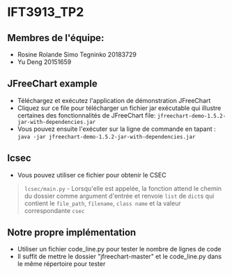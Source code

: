 # IFT3913_TP2

## Membres de l'équipe:
- Rosine Rolande Simo Tegninko 20183729
- Yu Deng 20151659

## JFreeChart example
- Téléchargez et exécutez l'application de démonstration JFreeChart
- Cliquez sur ce file pour télécharger un fichier jar exécutable qui illustre certaines des fonctionnalités de JFreeChart  file:
`jfreechart-demo-1.5.2-jar-with-dependencies.jar`
- Vous pouvez ensuite l'exécuter sur la ligne de commande en tapant :
`java -jar jfreechart-demo-1.5.2-jar-with-dependencies.jar`

## lcsec
- Vous pouvez utiliser ce fichier pour obtenir le CSEC
>`lcsec/main.py` -  Lorsqu'elle est appelée, la fonction attend le chemin du dossier comme argument d'entrée et renvoie `list` de `dict`s qui contient le `file_path`, `filename`, `class name` et la valeur correspondante `csec`
>
## Notre propre implémentation
- Utiliser un fichier code_line.py pour tester le nombre de lignes de code
- Il suffit de mettre le dossier "jfreechart-master" et le code_line.py dans le même répertoire pour tester
